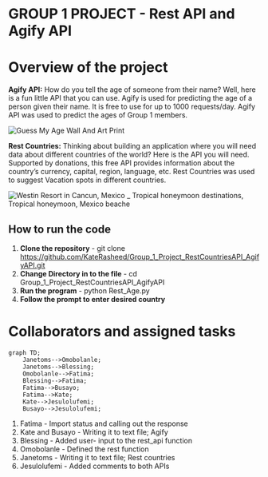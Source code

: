 # GROUP 1 PROJECT - Rest API and Agify API

# Overview of the project
**Agify API:**  How do you tell the age of someone from their name? Well, here is a fun little API that you can use. Agify is used for predicting the age of a person given their name. It is free to use for up to 1000 requests/day. Agify API was used to predict the ages of Group 1 members.

![Guess My Age Wall And Art Print](https://github.com/KateRasheed/Group_1_Project_RestCountriesAPI_AgifyAPI/assets/127479723/5e65f028-c289-4262-b2f9-520283eaa85f)

**Rest Countries:** Thinking about building an application where you will need data about different countries of the world? Here is the API you will need. Supported by donations, this free API provides information about the country’s currency, capital, region, language, etc. Rest Countries was used to suggest Vacation spots in different countries.

![Westin Resort in Cancun, Mexico _ Tropical honeymoon destinations, Tropical honeymoon, Mexico beache](https://github.com/KateRasheed/Group_1_Project_RestCountriesAPI_AgifyAPI/assets/127479723/a180288e-d767-4ee3-a43b-09f81242b81f)


## How to run the code 
1. **Clone the repository** - git clone https://github.com/KateRasheed/Group_1_Project_RestCountriesAPI_AgifyAPI.git
2. **Change Directory in to the file** - cd Group_1_Project_RestCountriesAPI_AgifyAPI
3. **Run the program** - python Rest_Age.py
4. **Follow the prompt to enter desired country**
   

# Collaborators and assigned tasks


```mermaid
graph TD;
    Janetoms-->Omobolanle;
    Janetoms-->Blessing;
    Omobolanle-->Fatima;
    Blessing-->Fatima;
    Fatima-->Busayo;
    Fatima-->Kate;
    Kate-->Jesulolufemi;
    Busayo-->Jesulolufemi;
```

 
1. Fatima - Import status and calling out the response
2. Kate and Busayo - Writing it to text file; Agify
3. Blessing - Added user- input to the rest_api function
4. Omobolanle - Defined the rest function
5. Janetoms - Writing it to text file; Rest countries
6. Jesulolufemi - Added comments to both APIs
